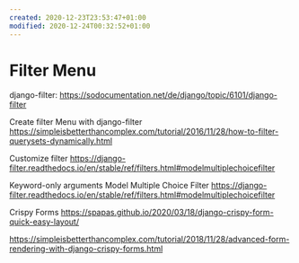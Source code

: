 ```yaml
---
created: 2020-12-23T23:53:47+01:00
modified: 2020-12-24T00:32:52+01:00
---
```


# Filter Menu

django-filter: https://sodocumentation.net/de/django/topic/6101/django-filter

Create filter Menu with django-filter
https://simpleisbetterthancomplex.com/tutorial/2016/11/28/how-to-filter-querysets-dynamically.html

Customize filter
https://django-filter.readthedocs.io/en/stable/ref/filters.html#modelmultiplechoicefilter

Keyword-only arguments
Model Multiple Choice Filter
https://django-filter.readthedocs.io/en/stable/ref/filters.html#modelmultiplechoicefilter

Crispy Forms
https://spapas.github.io/2020/03/18/django-crispy-form-quick-easy-layout/

https://simpleisbetterthancomplex.com/tutorial/2018/11/28/advanced-form-rendering-with-django-crispy-forms.html